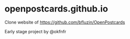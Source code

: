 openpostcards.github.io
=======================
Clone website of https://github.com/bfluzin/OpenPostcards

Early stage project by @okfnfr
